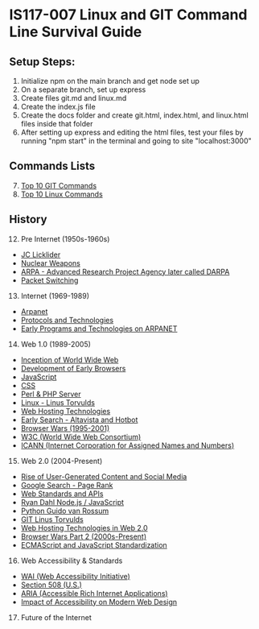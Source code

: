 # IS117-007 Linux and GIT Command Line Survival Guide

## Setup Steps:

1. Initialize npm on the main branch and get node set up
2. On a separate branch, set up express
3. Create files git.md and linux.md
4. Create the index.js file
5. Create the docs folder and create git.html, index.html, and linux.html files inside that folder
6. After setting up express and editing the html files, test your files by running "npm start" in the terminal and going to site "localhost:3000"

## Commands Lists

7. [Top 10 GIT Commands](git.md)
8. [Top 10 Linux Commands](linux.md)

## History

12. Pre Internet (1950s-1960s)
- [JC Licklider](JC.md)
- [Nuclear Weapons](Nuclear.md)
- [ARPA - Advanced Research Project Agency later called DARPA](ARPA.md)
- [Packet Switching](PS.md)

13. Internet (1969-1989)
- [Arpanet](Arpanet.md)
- [Protocols and Technologies](VCBK.md)
- [Early Programs and Technologies on ARPANET](EPTA.md)

14. Web 1.0 (1989-2005)
- [Inception of World Wide Web](WORLDWW.md)
- [Development of Early Browsers](EarlyBrowsers.md)
- [JavaScript](JS.md)
- [CSS](CSS.md)
- [Perl & PHP Server](PPHP.md)
- [Linux - Linus Torvulds](LinuxHis.md)
- [Web Hosting Technologies](WHT.md)
- [Early Search - Altavista and Hotbot](EarlySearch.md)
- [Browser Wars (1995-2001)](BrowserWars.md)
- [W3C (World Wide Web Consortium)](W3C.md)
- [ICANN (Internet Corporation for Assigned Names and Numbers)](ICANN.md)

15. Web 2.0 (2004-Present)
- [Rise of User-Generated Content and Social Media](SocMed.md)
- [Google Search - Page Rank](PageRank.md)
- [Web Standards and APIs](WebStand.md)
- [Ryan Dahl Node.js / JavaScript](RD.md)
- [Python Guido van Rossum](PGVR.md)
- [GIT Linus Torvulds](GITHis.md)
- [Web Hosting Technologies in Web 2.0](WHT2.md)
- [Browser Wars Part 2 (2000s-Present)](BWars2.md)
- [ECMAScript and JavaScript Standardization](ECMAScript.md)

16. Web Accessibility & Standards
- [WAI (Web Accessibility Initiative)](WAI.md)
- [Section 508 (U.S.)](Sect508.md)
- [ARIA (Accessible Rich Internet Applications)](ARIA.md)
- [Impact of Accessibility on Modern Web Design](AccMWD.md)

17. Future of the Internet